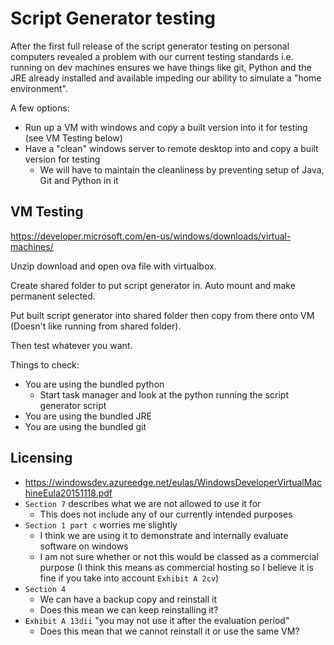 # Script Generator testing

After the first full release of the script generator testing on personal computers revealed a problem with our current testing standards i.e. running on dev machines ensures we have things like git, Python and the JRE already installed and available impeding our ability to simulate a "home environment".

A few options:

- Run up a VM with windows and copy a built version into it for testing (see VM Testing below)
- Have a "clean" windows server to remote desktop into and copy a built version for testing
   - We will have to maintain the cleanliness by preventing setup of Java, Git and Python in it

## VM Testing

https://developer.microsoft.com/en-us/windows/downloads/virtual-machines/

Unzip download and open ova file with virtualbox.

Create shared folder to put script generator in. Auto mount and make permanent selected.

Put built script generator into shared folder then copy from there onto VM (Doesn't like running from shared folder).

Then test whatever you want.

Things to check:

- You are using the bundled python
  - Start task manager and look at the python running the script generator script
- You are using the bundled JRE
- You are using the bundled git

## Licensing

- https://windowsdev.azureedge.net/eulas/WindowsDeveloperVirtualMachineEula20151118.pdf
- `Section 7` describes what we are not allowed to use it for
  - This does not include any of our currently intended purposes
- `Section 1 part c` worries me slightly
  - I think we are using it to demonstrate and internally evaluate software on windows
  - I am not sure whether or not this would be classed as a commercial purpose (I think this means as commercial hosting so I believe it is fine if you take into account `Exhibit A 2cv`)
- `Section 4`
  - We can have a backup copy and reinstall it
  - Does this mean we can keep reinstalling it?
- `Exhibit A 13dii` "you may not use it after the evaluation period"
  - Does this mean that we cannot reinstall it or use the same VM?